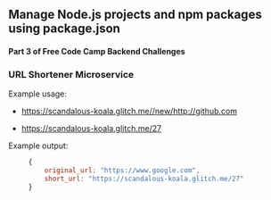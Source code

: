 ## Manage Node.js projects and npm packages using package.json

   #### Part 3 of Free Code Camp Backend Challenges

   ### URL Shortener Microservice   

    
Example usage:

   - https://scandalous-koala.glitch.me//new/http://github.com
   
   - https://scandalous-koala.glitch.me/27
   
Example output:
   
   ```js
        {
            original_url: "https://www.google.com",
            short_url: "https://scandalous-koala.glitch.me/27"
        }
   ``` 